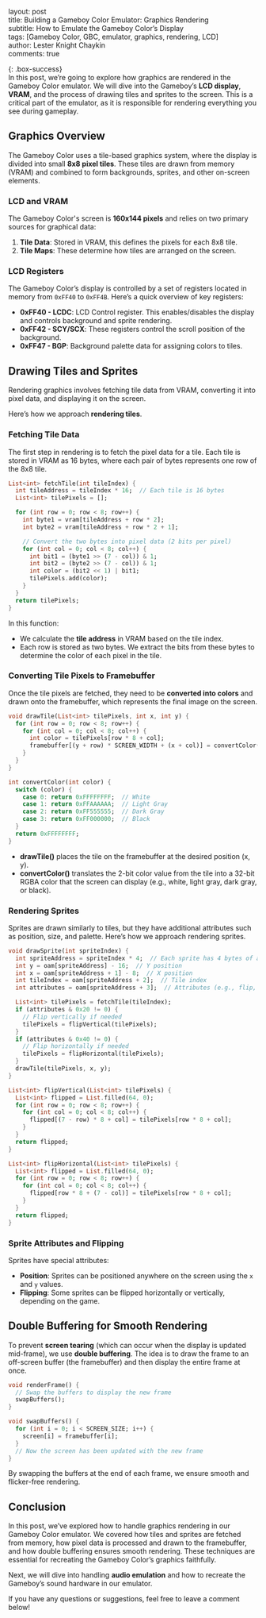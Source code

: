 layout: post  
title: Building a Gameboy Color Emulator: Graphics Rendering  
subtitle: How to Emulate the Gameboy Color’s Display  
tags: [Gameboy Color, GBC, emulator, graphics, rendering, LCD]  
author: Lester Knight Chaykin  
comments: true  

{: .box-success}  
In this post, we’re going to explore how graphics are rendered in the Gameboy Color emulator. We will dive into the Gameboy’s **LCD display**, **VRAM**, and the process of drawing tiles and sprites to the screen. This is a critical part of the emulator, as it is responsible for rendering everything you see during gameplay.

## Graphics Overview

The Gameboy Color uses a tile-based graphics system, where the display is divided into small **8x8 pixel tiles**. These tiles are drawn from memory (VRAM) and combined to form backgrounds, sprites, and other on-screen elements.

### LCD and VRAM

The Gameboy Color's screen is **160x144 pixels** and relies on two primary sources for graphical data:
1. **Tile Data**: Stored in VRAM, this defines the pixels for each 8x8 tile.
2. **Tile Maps**: These determine how tiles are arranged on the screen.

### LCD Registers

The Gameboy Color’s display is controlled by a set of registers located in memory from `0xFF40` to `0xFF4B`. Here’s a quick overview of key registers:
- **0xFF40 - LCDC**: LCD Control register. This enables/disables the display and controls background and sprite rendering.
- **0xFF42 - SCY/SCX**: These registers control the scroll position of the background.
- **0xFF47 - BGP**: Background palette data for assigning colors to tiles.

## Drawing Tiles and Sprites

Rendering graphics involves fetching tile data from VRAM, converting it into pixel data, and displaying it on the screen.

Here’s how we approach **rendering tiles**.

### Fetching Tile Data

The first step in rendering is to fetch the pixel data for a tile. Each tile is stored in VRAM as 16 bytes, where each pair of bytes represents one row of the 8x8 tile.

```dart  
List<int> fetchTile(int tileIndex) {  
  int tileAddress = tileIndex * 16;  // Each tile is 16 bytes
  List<int> tilePixels = [];

  for (int row = 0; row < 8; row++) {  
    int byte1 = vram[tileAddress + row * 2];  
    int byte2 = vram[tileAddress + row * 2 + 1];

    // Convert the two bytes into pixel data (2 bits per pixel)
    for (int col = 0; col < 8; col++) {  
      int bit1 = (byte1 >> (7 - col)) & 1;  
      int bit2 = (byte2 >> (7 - col)) & 1;
      int color = (bit2 << 1) | bit1;
      tilePixels.add(color);  
    }  
  }  
  return tilePixels;  
}
```

In this function:
- We calculate the **tile address** in VRAM based on the tile index.
- Each row is stored as two bytes. We extract the bits from these bytes to determine the color of each pixel in the tile.

### Converting Tile Pixels to Framebuffer

Once the tile pixels are fetched, they need to be **converted into colors** and drawn onto the framebuffer, which represents the final image on the screen.

```dart  
void drawTile(List<int> tilePixels, int x, int y) {  
  for (int row = 0; row < 8; row++) {  
    for (int col = 0; col < 8; col++) {  
      int color = tilePixels[row * 8 + col];
      framebuffer[(y + row) * SCREEN_WIDTH + (x + col)] = convertColor(color);  
    }  
  }  
}

int convertColor(int color) {  
  switch (color) {  
    case 0: return 0xFFFFFFFF;  // White  
    case 1: return 0xFFAAAAAA;  // Light Gray  
    case 2: return 0xFF555555;  // Dark Gray  
    case 3: return 0xFF000000;  // Black  
  }  
  return 0xFFFFFFFF;  
}
```

- **drawTile()** places the tile on the framebuffer at the desired position (x, y).
- **convertColor()** translates the 2-bit color value from the tile into a 32-bit RGBA color that the screen can display (e.g., white, light gray, dark gray, or black).

### Rendering Sprites

Sprites are drawn similarly to tiles, but they have additional attributes such as position, size, and palette. Here’s how we approach rendering sprites.

```dart  
void drawSprite(int spriteIndex) {  
  int spriteAddress = spriteIndex * 4;  // Each sprite has 4 bytes of attributes
  int y = oam[spriteAddress] - 16;  // Y position  
  int x = oam[spriteAddress + 1] - 8;  // X position  
  int tileIndex = oam[spriteAddress + 2];  // Tile index  
  int attributes = oam[spriteAddress + 3];  // Attributes (e.g., flip, palette)

  List<int> tilePixels = fetchTile(tileIndex);  
  if (attributes & 0x20 != 0) {  
    // Flip vertically if needed  
    tilePixels = flipVertical(tilePixels);  
  }  
  if (attributes & 0x40 != 0) {  
    // Flip horizontally if needed  
    tilePixels = flipHorizontal(tilePixels);  
  }  
  drawTile(tilePixels, x, y);  
}

List<int> flipVertical(List<int> tilePixels) {  
  List<int> flipped = List.filled(64, 0);  
  for (int row = 0; row < 8; row++) {  
    for (int col = 0; col < 8; col++) {  
      flipped[(7 - row) * 8 + col] = tilePixels[row * 8 + col];  
    }  
  }  
  return flipped;  
}

List<int> flipHorizontal(List<int> tilePixels) {  
  List<int> flipped = List.filled(64, 0);  
  for (int row = 0; row < 8; row++) {  
    for (int col = 0; col < 8; col++) {  
      flipped[row * 8 + (7 - col)] = tilePixels[row * 8 + col];  
    }  
  }  
  return flipped;  
}
```

### Sprite Attributes and Flipping

Sprites have special attributes:
- **Position**: Sprites can be positioned anywhere on the screen using the `x` and `y` values.
- **Flipping**: Some sprites can be flipped horizontally or vertically, depending on the game.

## Double Buffering for Smooth Rendering

To prevent **screen tearing** (which can occur when the display is updated mid-frame), we use **double buffering**. The idea is to draw the frame to an off-screen buffer (the framebuffer) and then display the entire frame at once.

```dart  
void renderFrame() {  
  // Swap the buffers to display the new frame  
  swapBuffers();  
}

void swapBuffers() {  
  for (int i = 0; i < SCREEN_SIZE; i++) {  
    screen[i] = framebuffer[i];  
  }  
  // Now the screen has been updated with the new frame  
}
```

By swapping the buffers at the end of each frame, we ensure smooth and flicker-free rendering.

## Conclusion

In this post, we’ve explored how to handle graphics rendering in our Gameboy Color emulator. We covered how tiles and sprites are fetched from memory, how pixel data is processed and drawn to the framebuffer, and how double buffering ensures smooth rendering. These techniques are essential for recreating the Gameboy Color’s graphics faithfully.

Next, we will dive into handling **audio emulation** and how to recreate the Gameboy’s sound hardware in our emulator.

If you have any questions or suggestions, feel free to leave a comment below!
